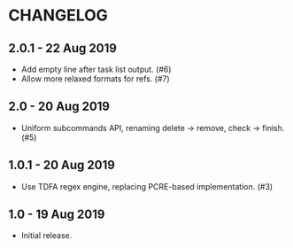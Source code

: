 # CHANGELOG

## 2.0.1 - 22 Aug 2019

- Add empty line after task list output. (#6)
- Allow more relaxed formats for refs. (#7)

## 2.0 - 20 Aug 2019

- Uniform subcommands API, renaming delete -> remove, check -> finish. (#5)

## 1.0.1 - 20 Aug 2019

- Use TDFA regex engine, replacing PCRE-based implementation. (#3)

## 1.0 - 19 Aug 2019

- Initial release.
